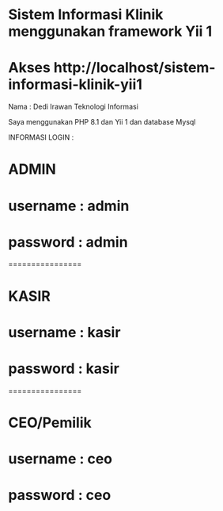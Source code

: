 # Sistem Informasi Klinik menggunakan framework Yii 1

# Akses http://localhost/sistem-informasi-klinik-yii1

Nama : Dedi Irawan
Teknologi Informasi

Saya menggunakan PHP 8.1 dan Yii 1 dan database Mysql

INFORMASI LOGIN :

# ADMIN

# username : admin

# password : admin

================

# KASIR

# username : kasir

# password : kasir

================

# CEO/Pemilik

# username : ceo

# password : ceo
